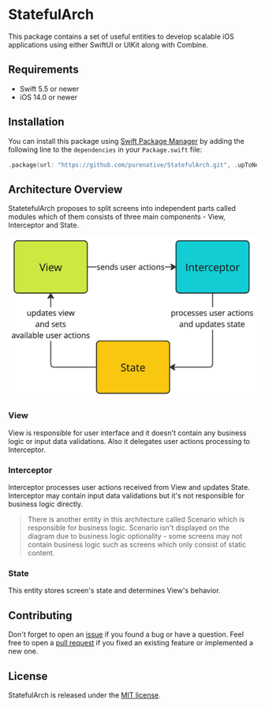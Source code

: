 # StatefulArch

 This package contains a set of useful entities to develop scalable iOS applications using either SwiftUI or UIKit along with Combine.
 
## Requirements

- Swift 5.5 or newer
- iOS 14.0 or newer
 
## Installation

You can install this package using [Swift Package Manager](https://www.swift.org/package-manager/) by adding the following line to the `dependencies` in your `Package.swift` file:

```swift
.package(url: "https://github.com/purenative/StatefulArch.git", .upToNextMajor(from: "1.0.0"))
```

## Architecture Overview

StatetefulArch proposes to split screens into independent parts called modules which of them consists of three main components - View, Interceptor and State.

![architecture diagram](Docs/Images/ArchitectureDiagram.png)

### View

View is responsible for user interface and it doesn't contain any business logic or input data validations. Also it delegates user actions processing to Interceptor.

### Interceptor

Interceptor processes user actions received from View and updates State. Interceptor may contain input data validations but it's not responsible for business logic directly. 

> There is another entity in this architecture called Scenario which is responsible for business logic. Scenario isn't displayed on the diagram due to business logic optionality - some screens may not contain business logic such as screens which only consist of static content.

### State

This entity stores screen's state and determines View's behavior.

## Contributing

Don't forget to open an [issue](https://github.com/purenative/StatefulArch/issues) if you found a bug or have a question. Feel free to open a [pull request](https://github.com/purenative/StatefulArch/pulls) if you fixed an existing feature or implemented a new one.

## License

StatefulArch is released under the [MIT license](LICENSE).
